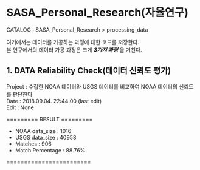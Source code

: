# SASA_Personal_Research(자율연구)  
CATALOG : SASA_Personal_Research > processing_data  

여기에서는 데이터를 가공하는 과정에 대한 코드를 저장한다.  
본 연구에서의 데이터 가공 과정은 크게 ***3가지 과정*** 을 거친다. 

## 1. DATA Reliability Check(데이터 신뢰도 평가)  
Project : 수집한 NOAA 데이터와 USGS 데이터를 비교하여 NOAA 데이터의 신뢰도를 판단한다    
Date : 2018.09.04. 22:44:00 (last edit)  
Edit : None  
  
========= RESULT =========  
* NOAA data_size : 1016  
* USGS data_size : 40958  
* Matches : 906
* Match Percentage : 88.76%  

========================  
